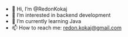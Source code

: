 - 👋 Hi, I’m @RedonKokaj
- 👀 I’m interested in backend development
- 🌱 I’m currently learning Java
- 📫 How to reach me: redon.kokaj@gmail.com

<!---
RedonKokaj/RedonKokaj is a ✨ special ✨ repository because its `README.md` (this file) appears on your GitHub profile.
You can click the Preview link to take a look at your changes.
--->

